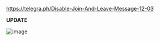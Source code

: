 https://telegra.ph/Disable-Join-And-Leave-Message-12-03

**UPDATE**

![image](https://user-images.githubusercontent.com/95493413/144666539-31a538e8-19df-496f-a0c5-fb13534a6d37.png)
